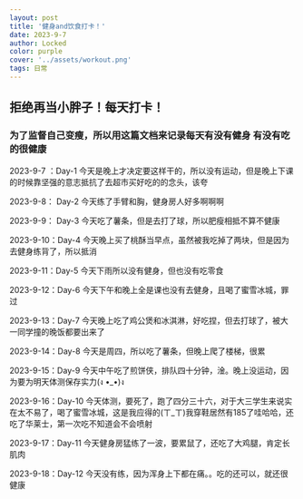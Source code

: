 ```yaml
---
layout: post
title: '健身and饮食打卡！'
date: 2023-9-7
author: Locked
color: purple
cover: '../assets/workout.png'
tags: 日常
---
```


## 拒绝再当小胖子！每天打卡！

### 为了监督自己变瘦，所以用这篇文档来记录每天有没有健身 有没有吃的很健康

2023-9-7 ：Day-1   今天是晚上才决定要这样干的，所以没有运动，但是晚上下课的时候靠坚强的意志抵抗了去超市买好吃的的念头，该夸

2023-9-8：  Day-2   今天练了手臂和胸，健身房人好多啊啊啊

2023-9-9：  Day-3   今天吃了薯条，但是去打了球，所以肥瘦相抵不算不健康

2023-9-10：Day-4   今天晚上买了桃酥当早点，虽然被我吃掉了两块，但是因为去健身练背了，所以抵消

2023-9-11：Day-5   今天下雨所以没有健身，但也没有吃零食

2023-9-12：Day-6   今天下午和晚上全是课也没有去健身，且喝了蜜雪冰城，罪过

2023-9-13：Day-7   今天晚上吃了鸡公煲和冰淇淋，好吃捏，但去打球了，被大一同学撞的晚饭都要出来了

2023-9-14：Day-8   今天是周四，所以吃了薯条，但晚上爬了楼梯，很累

2023-9-15：Day-9   今天中午吃了煎饼侠，排队四十分钟，淦。晚上没运动，因为要为明天体测保存实力(ง •_•)ง

2023-9-16：Day-10 今天体测，要死了，跑了四分三十六，对于大三学生来说实在太不易了，喝了蜜雪冰城，这是我应得的(ㄒ_ㄒ)我穿鞋居然有185了哇哈哈，还吃了华莱士，第一次吃不知道会不会喷射

2023-9-17：Day-11 今天健身房猛练了一波，要累鼠了，还吃了大鸡腿，肯定长肌肉

2023-9-18：Day-12 今天没有练，因为浑身上下都在痛。。吃的还可以，就还很健康
